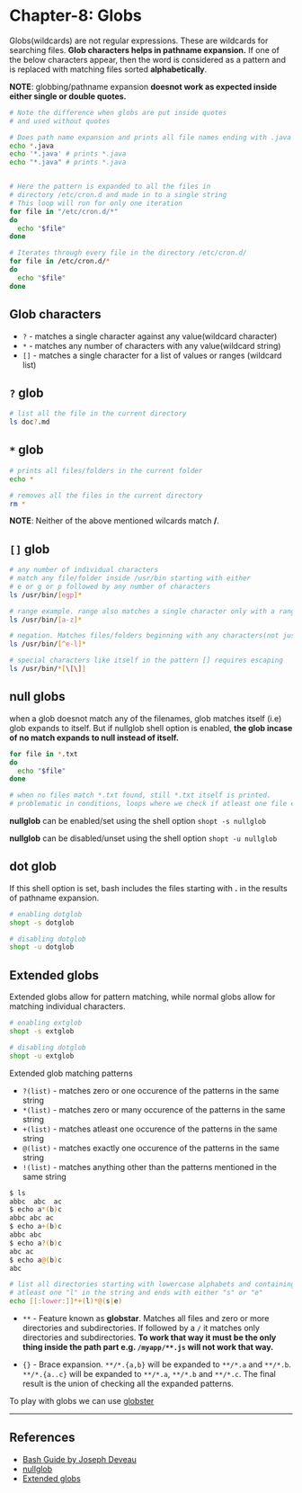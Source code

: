 # Chapter-8: Globs

Globs(wildcards) are not regular expressions. These are wildcards for searching files. **Glob characters helps in pathname expansion.**
If one of the below characters appear, then the word is considered as a pattern and is replaced with matching files sorted **alphabetically**.

**NOTE**: globbing/pathname expansion **doesnot work as expected inside either single or double quotes.**

```Bash
# Note the difference when globs are put inside quotes
# and used without quotes

# Does path name expansion and prints all file names ending with .java
echo *.java
echo '*.java' # prints *.java
echo "*.java" # prints *.java


# Here the pattern is expanded to all the files in
# directory /etc/cron.d and made in to a single string
# This loop will run for only one iteration
for file in "/etc/cron.d/*"
do
  echo "$file"
done

# Iterates through every file in the directory /etc/cron.d/
for file in /etc/cron.d/*
do
  echo "$file"
done
```

## Glob characters

* `?` - matches a single character against any value(wildcard character)
* `*` - matches any number of characters with any value(wildcard string)
* `[]` - matches a single character for a list of values or ranges (wildcard list)

## `?` glob

```Bash
# list all the file in the current directory
ls doc?.md
```

## `*` glob

```Bash
# prints all files/folders in the current folder
echo *

# removes all the files in the current directory
rm *
```

**NOTE**: Neither of the above mentioned wilcards match **/**.

## `[]` glob

```Bash
# any number of individual characters
# match any file/folder inside /usr/bin starting with either
# e or g or p followed by any number of characters
ls /usr/bin/[egp]*

# range example. range also matches a single character only with a range of values
ls /usr/bin/[a-z]*

# negation. Matches files/folders beginning with any characters(not just alphabets) other than from e-l.
ls /usr/bin/[^e-l]*

# special characters like itself in the pattern [] requires escaping
ls /usr/bin/*[\[\]]

```

## null globs

when a glob doesnot match any of the filenames, glob matches itself (i.e) glob expands to itself. But if nullglob shell option is enabled, **the glob incase of no match expands to null instead of itself.**

```Bash
for file in *.txt
do
  echo "$file"
done

# when no files match *.txt found, still *.txt itself is printed.
# problematic in conditions, loops where we check if atleast one file exists.
```

**nullglob** can be enabled/set using the shell option `shopt -s nullglob`

**nullglob** can be disabled/unset using the shell option `shopt -u nullglob`

## dot glob

If this shell option is set, bash includes the files starting with **.** in the results of pathname expansion.

```Bash
# enabling dotglob
shopt -s dotglob

# disabling dotglob
shopt -u dotglob
```

## Extended globs

Extended globs allow for pattern matching, while normal globs allow for matching individual characters.

```Bash
# enabling extglob
shopt -s extglob

# disabling dotglob
shopt -u extglob
```

Extended glob matching patterns

* `?(list)` - matches zero or one occurence of the patterns in the same string
* `*(list)` - matches zero or many occurence of the patterns in the same string
* `+(list)` - matches atleast one occurence of the patterns in the same string
* `@(list)` - matches exactly one occurence of the patterns in the same string
* `!(list)` - matches anything other than the patterns mentioned in the same string

```Bash
$ ls
abbc  abc  ac
$ echo a*(b)c
abbc abc ac
$ echo a+(b)c
abbc abc
$ echo a?(b)c
abc ac
$ echo a@(b)c
abc

# list all directories starting with lowercase alphabets and containing
# atleast one "l" in the string and ends with either "s" or "e"
echo [[:lower:]]*+(l)*@(s|e)
```

* `**` - Feature known as **globstar**. Matches all files and zero or more directories and subdirectories. If followed by a `/` it matches only directories and subdirectories. **To work that way it must be the only thing inside the path part e.g. `/myapp/**.js` will not work that way.**

* `{}` - Brace expansion. `**/*.{a,b}` will be expanded to `**/*.a` and `**/*.b`. `**/*.{a..c}` will be expanded to `**/*.a`, `**/*.b` and `**/*.c`. The final result is the union of checking all the expanded patterns.

To play with globs we can use [globster](https://globster.xyz/)

---

## References

* [Bash Guide by Joseph Deveau](https://www.amazon.in/BASH-Guide-Joseph-DeVeau-ebook/dp/B01F8AZ1LE/ref=sr_1_4?keywords=bash&qid=1564983319&s=digital-text&sr=1-4)
* [nullglob](https://www.cyberciti.biz/faq/bash-shell-check-for-any-mp3-files-in-directory/)
* [Extended globs](https://www.linuxjournal.com/content/bash-extended-globbing)
